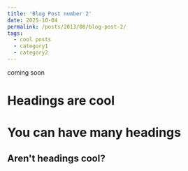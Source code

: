 ```yaml
---
title: 'Blog Post number 2'
date: 2025-10-04
permalink: /posts/2013/08/blog-post-2/
tags:
  - cool posts
  - category1
  - category2
---
```


coming soon

Headings are cool
======

You can have many headings
======

Aren't headings cool?
------

